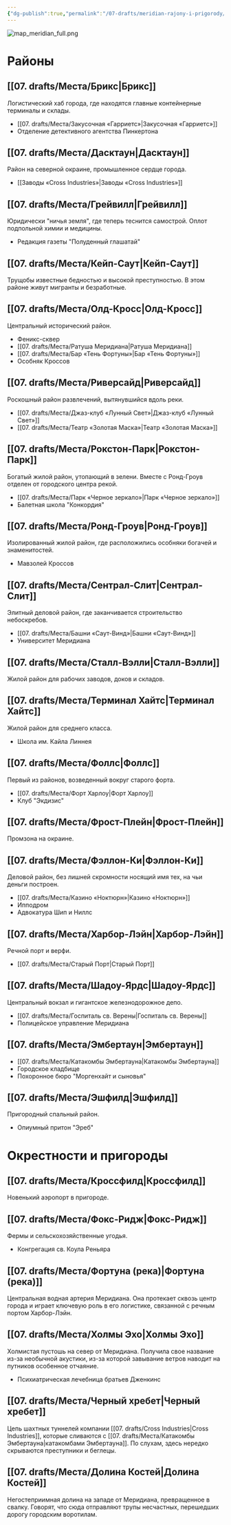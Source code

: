 ```yaml
---
{"dg-publish":true,"permalink":"/07-drafts/meridian-rajony-i-prigorody/","tags":["хабы","локация"]}
---
```


![map_meridian_full.png](/img/user/09.%20files/map_meridian_full.png)
# Районы
## [[07. drafts/Места/Брикс\|Брикс]]
Логистический хаб города, где находятся главные контейнерные терминалы и склады. 
- [[07. drafts/Места/Закусочная «Гарриетс»\|Закусочная «Гарриетс»]]
- Отделение детективного агентства Пинкертона
## [[07. drafts/Места/Дасктаун\|Дасктаун]] 
Район на северной окраине, промышленное сердце города. 
-  [[Заводы «Cross Industries»\|Заводы «Cross Industries»]]
## [[07. drafts/Места/Грейвилл\|Грейвилл]]
Юридически "ничья земля", где теперь теснится самострой. Оплот подпольной химии и медицины.   
- Редакция газеты "Полуденный глашатай"
## [[07. drafts/Места/Кейп-Саут\|Кейп-Саут]]
  Трущобы известные бедностью и высокой преступностью. В этом районе живут мигранты и безработные.
## [[07. drafts/Места/Олд-Кросс\|Олд-Кросс]]
  Центральный исторический район. 
- Феникс-сквер
- [[07. drafts/Места/Ратуша Меридиана\|Ратуша Меридиана]]
- [[07. drafts/Места/Бар «Тень Фортуны»\|Бар «Тень Фортуны»]]
- Особняк Кроссов
## [[07. drafts/Места/Риверсайд\|Риверсайд]]
Роскошный район развлечений, вытянувшийся вдоль реки. 
- [[07. drafts/Места/Джаз-клуб «Лунный Свет»\|Джаз-клуб «Лунный Свет»]]
- [[07. drafts/Места/Театр «Золотая Маска»\|Театр «Золотая Маска»]]
## [[07. drafts/Места/Рокстон-Парк\|Рокстон-Парк]]
Богатый жилой район, утопающий в зелени. Вместе с Ронд-Гроув отделен от городского центра рекой.  
- [[07. drafts/Места/Парк «Черное зеркало»\|Парк «Черное зеркало»]]
- Балетная школа "Конкордия"
## [[07. drafts/Места/Ронд-Гроув\|Ронд-Гроув]]
Изолированный жилой район, где расположились особняки богачей и знаменитостей. 
- Мавзолей Кроссов
## [[07. drafts/Места/Сентрал-Слит\|Сентрал-Слит]]
Элитный деловой район, где заканчивается строительство небоскребов. 
- [[07. drafts/Места/Башни «Саут-Винд»\|Башни «Саут-Винд»]]
- Университет Меридиана
## [[07. drafts/Места/Сталл-Вэлли\|Сталл-Вэлли]]
Жилой район для рабочих заводов, доков и складов. 
## [[07. drafts/Места/Терминал Хайтс\|Терминал Хайтс]]
Жилой район для среднего класса. 
- Школа им. Кайла Линнея
## [[07. drafts/Места/Фоллс\|Фоллс]]
Первый из районов, возведенный вокруг старого форта.  
- [[07. drafts/Места/Форт Харлоу\|Форт Харлоу]]
- Клуб "Экдизис"
## [[07. drafts/Места/Фрост-Плейн\|Фрост-Плейн]]
Промзона на окраине. 
## [[07. drafts/Места/Фэллон-Ки\|Фэллон-Ки]]
Деловой район, без лишней скромности носящий имя тех, на чьи деньги построен. 
- [[07. drafts/Места/Казино «Ноктюрн»\|Казино «Ноктюрн»]]
- Ипподром
- Адвокатура Шип и Ниллс
## [[07. drafts/Места/Харбор-Лэйн\|Харбор-Лэйн]]
Речной порт и верфи. 
- [[07. drafts/Места/Старый Порт\|Старый Порт]]
## [[07. drafts/Места/Шадоу-Ярдс\|Шадоу-Ярдс]]
Центральный вокзал и гигантское железнодорожное депо. 
- [[07. drafts/Места/Госпиталь св. Верены\|Госпиталь св. Верены]]
- Полицейское управление Меридиана
## [[07. drafts/Места/Эмбертаун\|Эмбертаун]]
- [[07. drafts/Места/Катакомбы Эмбертауна\|Катакомбы Эмбертауна]]
- Городское кладбище 
- Похоронное бюро "Моргенхайт и сыновья"
## [[07. drafts/Места/Эшфилд\|Эшфилд]]
  Пригородный спальный район. 
  - Опиумный притон "Эреб"
# Окрестности и пригороды
## [[07. drafts/Места/Кроссфилд\|Кроссфилд]]
  Новенький аэропорт в пригороде. 
## [[07. drafts/Места/Фокс-Ридж\|Фокс-Ридж]]
  Фермы и сельскохозяйственные угодья. 
  - Конгрегация св. Коула Реньяра
## [[07. drafts/Места/Фортуна (река)\|Фортуна (река)]]
  Центральная водная артерия Меридиана. Она протекает сквозь центр города и играет ключевую роль в его логистике, связанной с речным портом Харбор-Лэйн.
## [[07. drafts/Места/Холмы Эхо\|Холмы Эхо]]
Холмистая пустошь на север от Меридиана. Получила свое название из-за необычной акустики, из-за которой завывание ветров наводит на путников особенное отчаяние.
- Психиатрическая лечебница братьев Дженкинс
## [[07. drafts/Места/Черный хребет\|Черный хребет]]
Цепь шахтных туннелей компании [[07. drafts/Cross Industries\|Cross Industries]], которые сливаются с [[07. drafts/Места/Катакомбы Эмбертауна\|катакомбами Эмбертауна]]. По слухам, здесь нередко скрываются преступники и беглецы.
## [[07. drafts/Места/Долина Костей\|Долина Костей]]
Негостеприимная долина на западе от Меридиана, превращенное в свалку. Говорят, что сюда отправляют трупы несчастных, перешедших дорогу городским воротилам.

